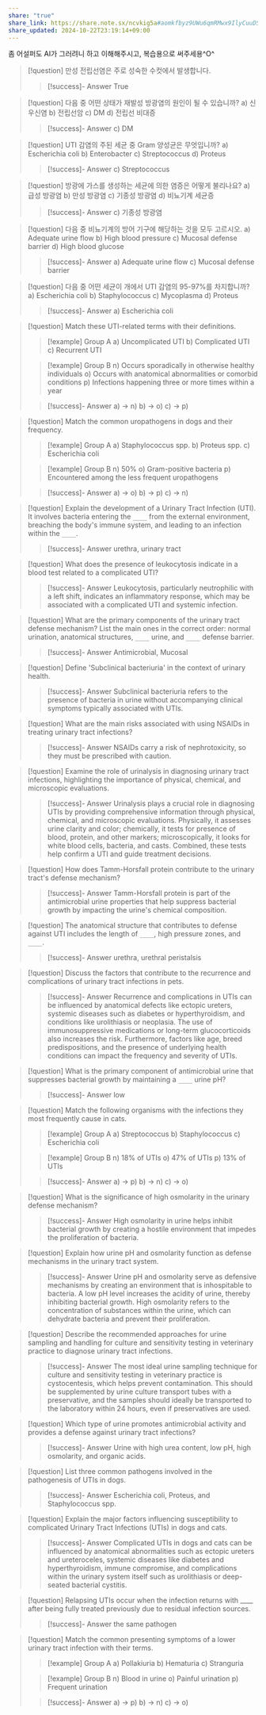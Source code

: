 ```yaml
---
share: "true"
share_link: https://share.note.sx/ncvkig5a#aomkfbyz9UWu6qmRMwx9IlyCuuDSDr68yWWwFsapwB4
share_updated: 2024-10-22T23:19:14+09:00
---
```

좀 어설퍼도 AI가 그러려니 하고 이해해주시고, 복습용으로 써주세용^O^

> [!question] 만성 전립선염은 주로 성숙한 수컷에서 발생합니다.
>> [!success]- Answer
>> True

> [!question] 다음 중 어떤 상태가 재발성 방광염의 원인이 될 수 있습니까?
> a) 신우신염
> b) 전립선암
> c) DM
> d) 전립선 비대증
>> [!success]- Answer
>> c) DM

> [!question] UTI 감염의 주된 세균 중 Gram 양성균은 무엇입니까?
> a) Escherichia coli
> b) Enterobacter
> c) Streptococcus
> d) Proteus
>> [!success]- Answer
>> c) Streptococcus

> [!question] 방광에 가스를 생성하는 세균에 의한 염증은 어떻게 불리나요?
> a) 급성 방광염
> b) 만성 방광염
> c) 기종성 방광염
> d) 비뇨기계 세균증
>> [!success]- Answer
>> c) 기종성 방광염

> [!question] 다음 중 비뇨기계의 방어 기구에 해당하는 것을 모두 고르시오.
> a) Adequate urine flow
> b) High blood pressure
> c) Mucosal defense barrier
> d) High blood glucose
>> [!success]- Answer
>> a) Adequate urine flow
>> c) Mucosal defense barrier

> [!question] 다음 중 어떤 세균이 개에서 UTI 감염의 95-97%를 차지합니까?
> a) Escherichia coli
> b) Staphylococcus
> c) Mycoplasma
> d) Proteus
>> [!success]- Answer
>> a) Escherichia coli



> [!question] Match these UTI-related terms with their definitions.
>> [!example] Group A
>> a) Uncomplicated UTI
>> b) Complicated UTI
>> c) Recurrent UTI
>
>> [!example] Group B
>> n) Occurs sporadically in otherwise healthy individuals
>> o) Occurs with anatomical abnormalities or comorbid conditions
>> p) Infections happening three or more times within a year
>
>> [!success]- Answer
>> a) -> n)
>> b) -> o)
>> c) -> p)

> [!question] Match the common uropathogens in dogs and their frequency.
>> [!example] Group A
>> a) Staphylococcus spp.
>> b) Proteus spp.
>> c) Escherichia coli
>
>> [!example] Group B
>> n) 50%
>> o) Gram-positive bacteria
>> p) Encountered among the less frequent uropathogens
>
>> [!success]- Answer
>> a) -> o)
>> b) -> p)
>> c) -> n)

> [!question] Explain the development of a Urinary Tract Infection (UTI). It involves bacteria entering the `____` from the external environment, breaching the body's immune system, and leading to an infection within the `____`.
>> [!success]- Answer
>> urethra, urinary tract

> [!question] What does the presence of leukocytosis indicate in a blood test related to a complicated UTI?
>> [!success]- Answer
>> Leukocytosis, particularly neutrophilic with a left shift, indicates an inflammatory response, which may be associated with a complicated UTI and systemic infection.

> [!question] What are the primary components of the urinary tract defense mechanism? List the main ones in the correct order: normal urination, anatomical structures, `____` urine, and `____` defense barrier.
>> [!success]- Answer
>> Antimicrobial, Mucosal

> [!question] Define 'Subclinical bacteriuria' in the context of urinary health.
>> [!success]- Answer
>> Subclinical bacteriuria refers to the presence of bacteria in urine without accompanying clinical symptoms typically associated with UTIs.

> [!question] What are the main risks associated with using NSAIDs in treating urinary tract infections?
>> [!success]- Answer
>> NSAIDs carry a risk of nephrotoxicity, so they must be prescribed with caution.

> [!question] Examine the role of urinalysis in diagnosing urinary tract infections, highlighting the importance of physical, chemical, and microscopic evaluations.
>> [!success]- Answer
>> Urinalysis plays a crucial role in diagnosing UTIs by providing comprehensive information through physical, chemical, and microscopic evaluations. Physically, it assesses urine clarity and color; chemically, it tests for presence of blood, protein, and other markers; microscopically, it looks for white blood cells, bacteria, and casts. Combined, these tests help confirm a UTI and guide treatment decisions.

> [!question] How does Tamm-Horsfall protein contribute to the urinary tract's defense mechanism?
>> [!success]- Answer
>> Tamm-Horsfall protein is part of the antimicrobial urine properties that help suppress bacterial growth by impacting the urine's chemical composition.

> [!question] The anatomical structure that contributes to defense against UTI includes the length of `____`, high pressure zones, and `____`.
>> [!success]- Answer
>> urethra, urethral peristalsis

> [!question] Discuss the factors that contribute to the recurrence and complications of urinary tract infections in pets.
>> [!success]- Answer
>> Recurrence and complications in UTIs can be influenced by anatomical defects like ectopic ureters, systemic diseases such as diabetes or hyperthyroidism, and conditions like urolithiasis or neoplasia. The use of immunosuppressive medications or long-term glucocorticoids also increases the risk. Furthermore, factors like age, breed predispositions, and the presence of underlying health conditions can impact the frequency and severity of UTIs.

> [!question] What is the primary component of antimicrobial urine that suppresses bacterial growth by maintaining a `____` urine pH?
>> [!success]- Answer
>> low

> [!question] Match the following organisms with the infections they most frequently cause in cats.
>> [!example] Group A
>> a) Streptococcus
>> b) Staphylococcus
>> c) Escherichia coli
>
>> [!example] Group B
>> n) 18% of UTIs
>> o) 47% of UTIs
>> p) 13% of UTIs
>
>> [!success]- Answer
>> a) -> p)
>> b) -> n)
>> c) -> o)

> [!question] What is the significance of high osmolarity in the urinary defense mechanism?
>> [!success]- Answer
>> High osmolarity in urine helps inhibit bacterial growth by creating a hostile environment that impedes the proliferation of bacteria.

> [!question] Explain how urine pH and osmolarity function as defense mechanisms in the urinary tract system.
>> [!success]- Answer
>> Urine pH and osmolarity serve as defensive mechanisms by creating an environment that is inhospitable to bacteria. A low pH level increases the acidity of urine, thereby inhibiting bacterial growth. High osmolarity refers to the concentration of substances within the urine, which can dehydrate bacteria and prevent their proliferation.

> [!question] Describe the recommended approaches for urine sampling and handling for culture and sensitivity testing in veterinary practice to diagnose urinary tract infections.
>> [!success]- Answer
>> The most ideal urine sampling technique for culture and sensitivity testing in veterinary practice is cystocentesis, which helps prevent contamination. This should be supplemented by urine culture transport tubes with a preservative, and the samples should ideally be transported to the laboratory within 24 hours, even if preservatives are used.

> [!question] Which type of urine promotes antimicrobial activity and provides a defense against urinary tract infections?
>> [!success]- Answer
>> Urine with high urea content, low pH, high osmolarity, and organic acids.

> [!question] List three common pathogens involved in the pathogenesis of UTIs in dogs.
>> [!success]- Answer
>> Escherichia coli, Proteus, and Staphylococcus spp.

> [!question] Explain the major factors influencing susceptibility to complicated Urinary Tract Infections (UTIs) in dogs and cats.
>> [!success]- Answer
>> Complicated UTIs in dogs and cats can be influenced by anatomical abnormalities such as ectopic ureters and ureteroceles, systemic diseases like diabetes and hyperthyroidism, immune compromise, and complications within the urinary system itself such as urolithiasis or deep-seated bacterial cystitis.

> [!question] Relapsing UTIs occur when the infection returns with ____ after being fully treated previously due to residual infection sources.
>> [!success]- Answer
>> the same pathogen

> [!question] Match the common presenting symptoms of a lower urinary tract infection with their terms.
>> [!example] Group A
>> a) Pollakiuria
>> b) Hematuria
>> c) Stranguria
>
>> [!example] Group B
>> n) Blood in urine
>> o) Painful urination
>> p) Frequent urination
>
>> [!success]- Answer
>> a) -> p)
>> b) -> n)
>> c) -> o)

